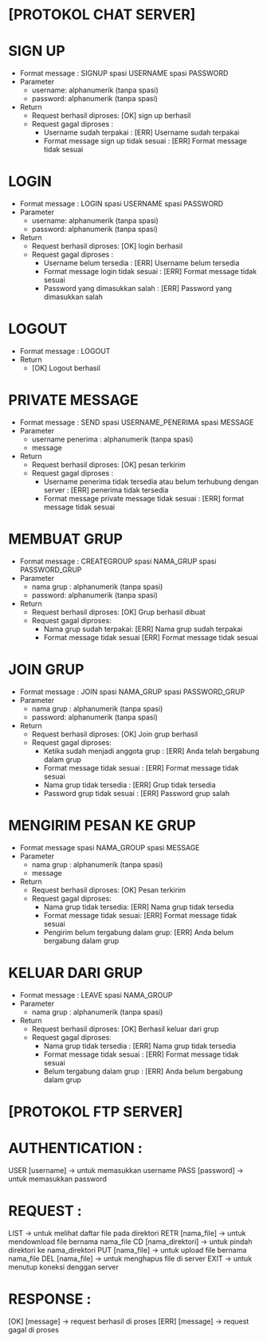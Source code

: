 [PROTOKOL CHAT SERVER]
======================

SIGN UP
=======
- Format message :
	SIGNUP spasi USERNAME spasi PASSWORD
- Parameter
	- username: alphanumerik (tanpa spasi)
	- password: alphanumerik (tanpa spasi)
- Return
	- Request berhasil diproses: [OK] sign up berhasil
	- Request gagal diproses :
		- Username sudah terpakai :
			[ERR] Username sudah terpakai
		- Format message sign up tidak sesuai :
			[ERR] Format message tidak sesuai

LOGIN
========
- Format message : 
	LOGIN spasi USERNAME spasi PASSWORD
- Parameter
	- username: alphanumerik (tanpa spasi)
	- password: alphanumerik (tanpa spasi)
- Return
	- Request berhasil diproses: [OK] login berhasil
	- Request gagal diproses :
		- Username belum tersedia : 
    			[ERR] Username belum tersedia
		- Format message login tidak sesuai : 
    			[ERR] Format message tidak sesuai
		- Password yang dimasukkan salah : 
    			[ERR] Password yang dimasukkan salah
			
LOGOUT
======
- Format message :
	LOGOUT
- Return
	- [OK] Logout berhasil

PRIVATE MESSAGE
===============
- Format message : 
	SEND spasi USERNAME_PENERIMA spasi MESSAGE
- Parameter
	- username penerima : alphanumerik (tanpa spasi)
	- message
- Return
	- Request berhasil diproses: [OK] pesan terkirim
	- Request gagal diproses :
		- Username penerima tidak tersedia atau belum terhubung dengan server : 
			[ERR] penerima tidak tersedia
		- Format message private message tidak sesuai : 
			[ERR] format message tidak sesuai

MEMBUAT GRUP
===========
- Format message :
	CREATEGROUP spasi NAMA_GRUP spasi PASSWORD_GRUP
- Parameter
	- nama grup : alphanumerik (tanpa spasi)
	- password: alphanumerik (tanpa spasi)
- Return
	- Request berhasil diproses: 
		[OK] Grup berhasil dibuat 
	- Request gagal diproses:
		- Nama grup sudah terpakai:
			[ERR] Nama grup sudah terpakai
		- Format message tidak sesuai
			[ERR] Format message tidak sesuai

JOIN GRUP
=========
- Format message : 
	JOIN spasi NAMA_GRUP spasi PASSWORD_GRUP
- Parameter
	- nama grup : alphanumerik (tanpa spasi)
	- password: alphanumerik (tanpa spasi)
- Return
	- Request berhasil diproses: [OK] Join grup berhasil
	- Request gagal diproses:
		- Ketika sudah menjadi anggota grup : 
			[ERR] Anda telah bergabung dalam grup
  		- Format message tidak sesuai : 
			[ERR] Format message tidak sesuai
  		- Nama grup tidak tersedia : 
		 	[ERR] Grup tidak tersedia
		- Password grup tidak sesuai : 
			[ERR] Password grup salah
			
MENGIRIM PESAN KE GRUP
=====================
- Format message
	 spasi NAMA_GROUP spasi MESSAGE
- Parameter
	- nama grup : alphanumerik (tanpa spasi)
	- message
- Return
	- Request berhasil diproses: [OK] Pesan terkirim
	- Request gagal diproses:
		- Nama grup tidak tersedia:
			[ERR] Nama grup tidak tersedia
		- Format message tidak sesuai:
			[ERR] Format message tidak sesuai
		- Pengirim belum tergabung dalam grup:
			[ERR] Anda belum bergabung dalam grup

KELUAR DARI GRUP
================
- Format message :
	LEAVE spasi NAMA_GROUP
- Parameter
	- nama grup : alphanumerik (tanpa spasi)
- Return
	- Request berhasil diproses: [OK] Berhasil keluar dari grup
	- Request gagal diproses:
		- Nama grup tidak tersedia : 
			[ERR] Nama grup tidak tersedia
		- Format message tidak sesuai :
			[ERR] Format message tidak sesuai
		- Belum tergabung dalam grup : 
			[ERR] Anda belum bergabung dalam grup


[PROTOKOL FTP SERVER]
=====================

AUTHENTICATION :
================
USER [username] -> untuk memasukkan username
PASS [password] -> untuk memasukkan password

REQUEST :
=========
LIST 			-> untuk melihat daftar file pada direktori
RETR [nama_file]	-> untuk mendownload file bernama nama_file
CD [nama_direktori]	-> untuk pindah direktori ke nama_direktori
PUT [nama_file]		-> untuk upload file bernama nama_file
DEL [nama_file]		-> untuk menghapus file di server
EXIT			-> untuk menutup koneksi denggan server

RESPONSE :
==========
[OK] [message]	-> request berhasil di proses
[ERR] [message]	-> request gagal di proses

